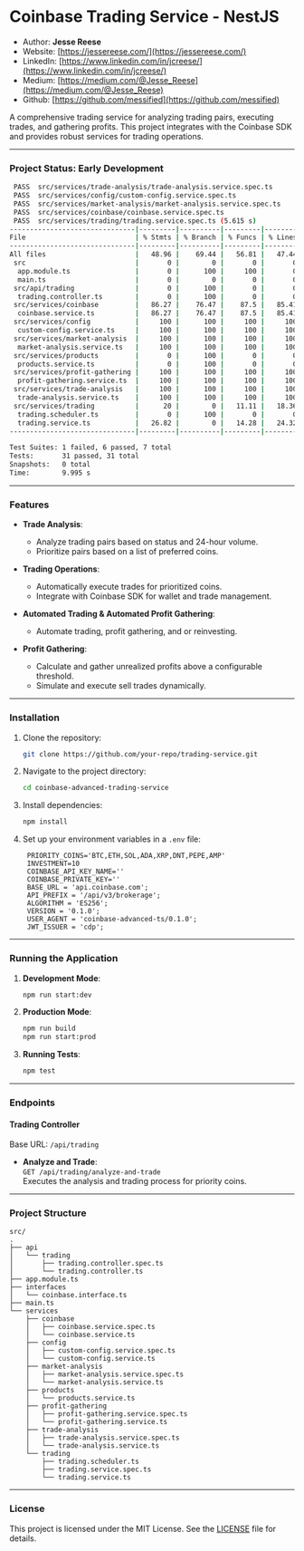 # **Coinbase Trading Service - NestJS**

 - Author: **Jesse Reese**  
 - Website: [https://jessereese.com/](https://jessereese.com/)  
 - LinkedIn: [https://www.linkedin.com/in/jcreese/](https://www.linkedin.com/in/jcreese/)  
 - Medium: [https://medium.com/@Jesse_Reese](https://medium.com/@Jesse_Reese)  
 - Github: [https://github.com/messified](https://github.com/messified)

A comprehensive trading service for analyzing trading pairs, executing trades, and gathering profits. This project integrates with the Coinbase SDK and provides robust services for trading operations.

---
### Project Status: Early Development
```bash
 PASS  src/services/trade-analysis/trade-analysis.service.spec.ts
 PASS  src/services/config/custom-config.service.spec.ts
 PASS  src/services/market-analysis/market-analysis.service.spec.ts
 PASS  src/services/coinbase/coinbase.service.spec.ts
 PASS  src/services/trading/trading.service.spec.ts (5.615 s)
-------------------------------|---------|----------|---------|---------|-------------------
File                           | % Stmts | % Branch | % Funcs | % Lines | Uncovered Line #s
-------------------------------|---------|----------|---------|---------|-------------------
All files                      |   48.96 |    69.44 |   56.81 |   47.44 |
 src                           |       0 |        0 |       0 |       0 |
  app.module.ts                |       0 |      100 |     100 |       0 | 1-35
  main.ts                      |       0 |        0 |       0 |       0 | 1-8
 src/api/trading               |       0 |      100 |       0 |       0 |
  trading.controller.ts        |       0 |      100 |       0 |       0 | 1-68
 src/services/coinbase         |   86.27 |    76.47 |    87.5 |   85.41 |
  coinbase.service.ts          |   86.27 |    76.47 |    87.5 |   85.41 | 35-61
 src/services/config           |     100 |      100 |     100 |     100 |
  custom-config.service.ts     |     100 |      100 |     100 |     100 |
 src/services/market-analysis  |     100 |      100 |     100 |     100 |
  market-analysis.service.ts   |     100 |      100 |     100 |     100 |
 src/services/products         |       0 |      100 |       0 |       0 |
  products.service.ts          |       0 |      100 |       0 |       0 | 1-46
 src/services/profit-gathering |     100 |      100 |     100 |     100 |
  profit-gathering.service.ts  |     100 |      100 |     100 |     100 |
 src/services/trade-analysis   |     100 |      100 |     100 |     100 |
  trade-analysis.service.ts    |     100 |      100 |     100 |     100 |
 src/services/trading          |      20 |        0 |   11.11 |   18.36 |
  trading.scheduler.ts         |       0 |      100 |       0 |       0 | 2-19
  trading.service.ts           |   26.82 |        0 |   14.28 |   24.32 | 21-79
-------------------------------|---------|----------|---------|---------|-------------------

Test Suites: 1 failed, 6 passed, 7 total
Tests:       31 passed, 31 total
Snapshots:   0 total
Time:        9.995 s
```

---

### **Features**

- **Trade Analysis**:
  - Analyze trading pairs based on status and 24-hour volume.
  - Prioritize pairs based on a list of preferred coins.

- **Trading Operations**:
  - Automatically execute trades for prioritized coins.
  - Integrate with Coinbase SDK for wallet and trade management.

- **Automated Trading & Automated Profit Gathering**:
  - Automate trading, profit gathering, and or reinvesting.

- **Profit Gathering**:
  - Calculate and gather unrealized profits above a configurable threshold.
  - Simulate and execute sell trades dynamically.

---

### **Installation**

1. Clone the repository:
   ```bash
   git clone https://github.com/your-repo/trading-service.git
   ```

2. Navigate to the project directory:
   ```bash
   cd coinbase-advanced-trading-service
   ```

3. Install dependencies:
   ```bash
   npm install
   ```

4. Set up your environment variables in a `.env` file:
   ```dotenv
    PRIORITY_COINS='BTC,ETH,SOL,ADA,XRP,DNT,PEPE,AMP'
    INVESTMENT=10
    COINBASE_API_KEY_NAME=''
    COINBASE_PRIVATE_KEY=''
    BASE_URL = 'api.coinbase.com';
    API_PREFIX = '/api/v3/brokerage';
    ALGORITHM = 'ES256';
    VERSION = '0.1.0';
    USER_AGENT = 'coinbase-advanced-ts/0.1.0';
    JWT_ISSUER = 'cdp';
   ```

---

### **Running the Application**

1. **Development Mode**:
   ```bash
   npm run start:dev
   ```

2. **Production Mode**:
   ```bash
   npm run build
   npm run start:prod
   ```

3. **Running Tests**:
   ```bash
   npm test
   ```

---

### **Endpoints**

#### **Trading Controller**
Base URL: `/api/trading`

- **Analyze and Trade**:  
  `GET /api/trading/analyze-and-trade`  
  Executes the analysis and trading process for priority coins.

---

### **Project Structure**

```plaintext
src/
.
├── api
│   └── trading
│       ├── trading.controller.spec.ts
│       └── trading.controller.ts
├── app.module.ts
├── interfaces
│   └── coinbase.interface.ts
├── main.ts
└── services
    ├── coinbase
    │   ├── coinbase.service.spec.ts
    │   └── coinbase.service.ts
    ├── config
    │   ├── custom-config.service.spec.ts
    │   └── custom-config.service.ts
    ├── market-analysis
    │   ├── market-analysis.service.spec.ts
    │   └── market-analysis.service.ts
    ├── products
    │   └── products.service.ts
    ├── profit-gathering
    │   ├── profit-gathering.service.spec.ts
    │   └── profit-gathering.service.ts
    ├── trade-analysis
    │   ├── trade-analysis.service.spec.ts
    │   └── trade-analysis.service.ts
    └── trading
        ├── trading.scheduler.ts
        ├── trading.service.spec.ts
        └── trading.service.ts
```

---

### **License**

This project is licensed under the MIT License. See the [LICENSE](LICENSE) file for details.
